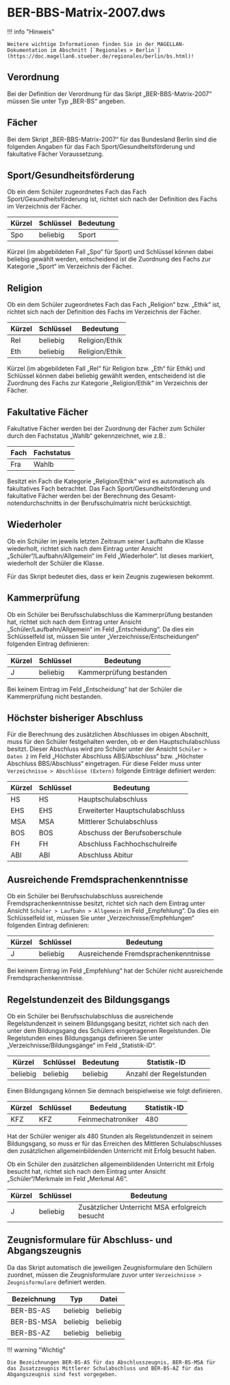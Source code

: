 # BER-BBS-Matrix-2007.dws


!!! info "Hinweis"

    Weitere wichtige Informationen finden Sie in der MAGELLAN-Dokumentation im Abschnitt [`Regionales > Berlin`](https://doc.magellan6.stueber.de/regionales/berlin/bs.html)!

## Verordnung

Bei der Definition der Verordnung für das Skript „BER-BBS-Matrix-2007“ müssen Sie unter Typ „BER-BS“ angeben.

## Fächer

Bei dem Skript „BER-BBS-Matrix-2007“ für das Bundesland Berlin sind die folgenden Angaben für das Fach Sport/Gesundheitsförderung und fakultative Fächer Voraussetzung.

## Sport/Gesundheitsförderung

Ob ein dem Schüler zugeordnetes Fach das Fach Sport/Gesundheitsförderung ist, richtet sich nach der Definition des Fachs im Verzeichnis der Fächer. 

|Kürzel|Schlüssel	|Bedeutung|
|--|--|--|
|Spo|beliebig|Sport|

Kürzel (im abgebildeten Fall „Spo“ für Sport) und Schlüssel können dabei beliebig gewählt werden, entscheidend ist die Zuordnung des Fachs zur Kategorie „Sport“ im Verzeichnis der Fächer.

## Religion

Ob ein dem Schüler zugeordnetes Fach das Fach „Religion“ bzw. „Ethik“ ist, richtet sich nach der Definition des Fachs im Verzeichnis der Fächer. 

|Kürzel	|Schlüssel|	Bedeutung|
|--|--|--|
|Rel|beliebig|	Religion/Ethik|
|Eth|beliebig|	Religion/Ethik|

Kürzel (im abgebildeten Fall „Rel“ für Religion bzw. „Eth“ für Ethik) und Schlüssel können dabei beliebig gewählt werden, entscheidend ist die Zuordnung des Fachs zur Kategorie „Religion/Ethik“ im Verzeichnis der Fächer.

## Fakultative Fächer

Fakultative Fächer werden bei der Zuordnung der Fächer zum Schüler durch den Fachstatus „Wahlb“ gekennzeichnet, wie z.B.:

|Fach	|Fachstatus|
|--|--|
|Fra	|Wahlb|

Besitzt ein Fach die Kategorie „Religion/Ethik“ wird es automatisch als fakultatives Fach betrachtet. 
Das Fach Sport/Gesundheitsförderung und fakultative Fächer werden bei der Berechnung des Gesamt-notendurchschnitts in der Berufsschulmatrix nicht berücksichtigt.

## Wiederholer

Ob ein Schüler im jeweils letzten Zeitraum seiner Laufbahn die Klasse wiederholt, richtet sich nach dem Eintrag unter Ansicht „Schüler“/Laufbahn/Allgemein“ im Feld „Wiederholer“. Ist dieses markiert, wiederholt der Schüler die Klasse.

Für das Skript bedeutet dies, dass er kein Zeugnis zugewiesen bekommt.

## Kammerprüfung

Ob ein Schüler bei Berufsschulabschluss die Kammerprüfung bestanden hat, richtet sich nach dem Eintrag unter Ansicht „Schüler/Laufbahn/Allgemein“ im Feld „Entscheidung“. Da dies ein Schlüsselfeld ist, müssen Sie unter „Verzeichnisse/Entscheidungen“ folgenden Eintrag definieren:

|Kürzel	|Schlüssel	|Bedeutung|
|--|--|--|
|J|beliebig|Kammerprüfung bestanden|

Bei keinem Eintrag im Feld „Entscheidung“ hat der Schüler die Kammerprüfung nicht bestanden.

## Höchster bisheriger Abschluss

Für die Berechnung des zusätzlichen Abschlusses im obigen Abschnitt, muss für den Schüler festgehalten werden, ob er den Hauptschulabschluss besitzt. Dieser Abschluss wird pro Schüler unter der Ansicht ```Schüler > Daten 2``` im Feld „Höchster Abschluss ABS/Abschluss“ bzw. „Höchster Abschluss BBS/Abschluss“ eingetragen. Für diese Felder muss unter ```Verzeichnisse > Abschlüsse (Extern)``` folgende Einträge definiert werden:

|Kürzel	|Schlüssel	|Bedeutung|
|--|--|--|
|HS	|HS	|Hauptschulabschluss|
|EHS|	EHS	|Erweiterter Hauptschulabschluss|
|MSA|	MSA	|Mittlerer Schulabschluss|
|BOS|	BOS	|Abschuss der Berufsoberschule|
|FH	|FH	|Abschluss Fachhochschulreife|
|ABI|	ABI	|Abschluss Abitur|

## Ausreichende Fremdsprachenkenntnisse

Ob ein Schüler bei Berufsschulabschluss ausreichende Fremdsprachenkenntnisse besitzt, richtet sich nach dem Eintrag unter Ansicht ```Schüler > Laufbahn > Allgemein``` im Feld „Empfehlung“. Da dies ein Schlüsselfeld ist, müssen Sie unter „Verzeichnisse/Empfehlungen“ folgenden Eintrag definieren:

|Kürzel	|Schlüssel	|Bedeutung|
|--|--|--|
|J|beliebig|Ausreichende Fremdsprachenkenntnisse|

Bei keinem Eintrag im Feld „Empfehlung“ hat der Schüler nicht ausreichende Fremdsprachenkenntnisse.

## Regelstundenzeit des Bildungsgangs

Ob ein Schüler bei Berufsschulabschluss die ausreichende Regelstundenzeit in seinem Bildungsgang besitzt, richtet sich nach den unter dem Bildungsgang des Schülers eingetragenen Regelstunden. Die Regelstunden eines Bildungsgangs definieren Sie unter „Verzeichnisse/Bildungsgänge“ im Feld „Statistik-ID“.

|Kürzel	|Schlüssel	|Bedeutung|Statistik-ID|
|--|--|--|--|
|beliebig|beliebig|beliebig|Anzahl der Regelstunden|

Einen Bildungsgang können Sie demnach beispielweise wie folgt definieren.

|Kürzel	|Schlüssel	|Bedeutung	|Statistik-ID|
|--|--|--|--|
|KFZ|KFZ|Feinmechatroniker|480|

Hat der Schüler weniger als 480 Stunden als Regelstundenzeit in seinem Bildungsgang, so muss er für das Erreichen des Mittleren Schulabschlusses den zusätzlichen allgemeinbildenden Unterricht mit Erfolg besucht haben. 

Ob ein Schüler den zusätzlichen  allgemeinbildenden Unterricht mit Erfolg besucht hat,  richtet sich nach dem Eintrag unter Ansicht „Schüler“/Merkmale im Feld „Merkmal A6“.

|Kürzel	|Schlüssel	|Bedeutung|
|--|--|--|
|J	|beliebig|Zusätzlicher Unterricht MSA erfolgreich besucht|

## Zeugnisformulare für Abschluss- und Abgangszeugnis

Da das Skript automatisch die jeweiligen Zeugnisformulare den Schülern zuordnet, müssen die Zeugnisformulare zuvor unter ```Verzeichnisse > Zeugnisformulare``` definiert werden.

|Bezeichnung|	Typ|	Datei|
|--|--|--|
|BER-BS-AS|beliebig|beliebig|
|BER-BS-MSA|beliebig|beliebig|
|BER-BS-AZ|beliebig|beliebig|

!!! warning "Wichtig"

    Die Bezeichnungen BER-BS-AS für das Abschlusszeugnis, BER-BS-MSA für das Zusatzzeugnis Mittlerer Schulabschluss und BER-BS-AZ für das Abgangszeugnis sind fest vorgegeben.

